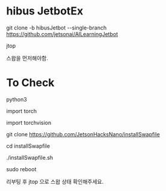# hibus JetbotEx

git clone -b hibusJetbot --single-branch https://github.com/jetsonai/AILearningJetbot




jtop

스왑을 먼저해야함.

# To Check

python3

import torch

import torchvision

git clone https://github.com/JetsonHacksNano/installSwapfile

cd installSwapfile

./installSwapfile.sh

sudo reboot

리부팅 후 jtop 으로 스왑 상태 확인해주세요.

